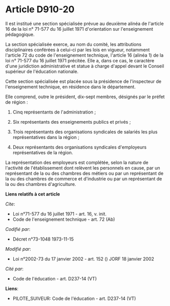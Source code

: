 # Article D910-20

Il est institué une section spécialisée prévue au deuxième alinéa de l'article 16 de la loi n° 71-577 du 16 juillet 1971
d'orientation sur l'enseignement pédagogique.

La section spécialisée exerce, au nom du comité, les attributions disciplinaires conférées à celui-ci par les lois en
vigueur, notamment l'article 72 du code de l'enseignement technique, l'article 16 (alinéa 1) de la loi n° 71-577 du 16
juillet 1971 précitée. Elle a, dans ce cas, le caractère d'une juridiction administrative et statue à charge d'appel devant
le Conseil supérieur de l'éducation nationale.

Cette section spécialisée est placée sous la présidence de l'inspecteur de l'enseignement technique, en résidence dans le
département.

Elle comprend, outre le président, dix-sept membres, désignés par le préfet de région :

1. Cinq représentants de l'administration ;

2. Six représentants des enseignements publics et privés ;

3. Trois représentants des organisations syndicales de salariés les plus représentatives dans la région ;

4. Deux représentants des organisations syndicales d'employeurs représentatives de la région.

La représentation des employeurs est complétée, selon la nature de l'activité de l'établissement dont relèvent les personnels
en cause, par un représentant de la ou des chambres des métiers ou par un représentant de la ou des chambres de commerce et
d'industrie ou par un représentant de la ou des chambres d'agriculture.

**Liens relatifs à cet article**

_Cite_:

  - Loi n°71-577 du 16 juillet 1971 - art. 16, v. init.
  - Code de l'enseignement technique - art. 72 (Ab)

_Codifié par_:

  - Décret n°73-1048 1973-11-15

_Modifié par_:

  - Loi n°2002-73 du 17 janvier 2002 - art. 152 () JORF 18 janvier 2002

_Cité par_:

  - Code de l'éducation - art. D237-14 (VT)

**Liens**:

  - PILOTE_SUIVEUR: Code de l'éducation - art. D237-14 (VT)
